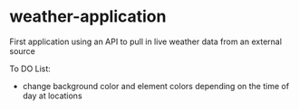 # weather-application

First application using an API to pull in live weather data from an external source

To DO List:

- change background color and element colors depending on the time of day at locations
